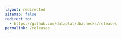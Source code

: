 ```yaml
---
layout: redirected
sitemap: false
redirect_to:
  - https://github.com/dataplat/dbachecks/releases
permalink: /releases
---
```

